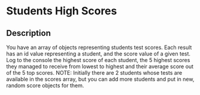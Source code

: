 # Students High Scores

## Description

You have an array of objects representing students test scores.
Each result has an id value representing a student, and the score value of a given test.
Log to the console the highest score of each student, the 5 highest scores they
managed to receive from lowest to highest and their average score out of the 5 top scores.
NOTE: Initially there are 2 students whose tests are available in the scores array, but
you can add more students and put in new, random score objects for them.

